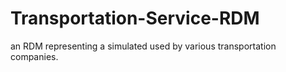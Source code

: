 # Transportation-Service-RDM
an RDM representing a simulated used by various transportation companies. 

